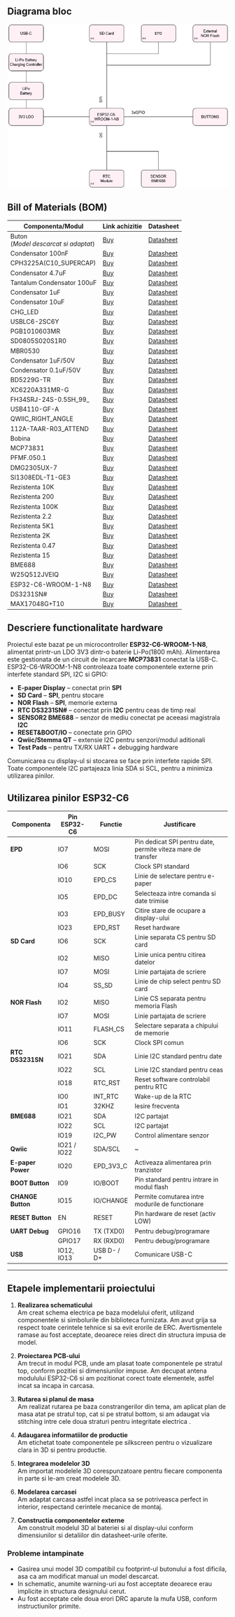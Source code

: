 ## Diagrama bloc

![Diagrama bloc](/Images/E-Reader.png)


##  Bill of Materials (BOM)

| Componenta/Modul                          | Link achizitie                                                                                                                                                                                                                                                                                       | Datasheet                                                                                                                                                             |
|-------------------------------------------|------------------------------------------------------------------------------------------------------------------------------------------------------------------------------------------------------------------------------------------------------------------------------------------------------|-----------------------------------------------------------------------------------------------------------------------------------------------------------------------|
| Buton<br/> (*Model descarcat si adaptat*) | [Buy](https://componentsearchengine.com/prices/TSP1C-RA?manufacturer=KNITTER-SWITCH)                                                                                                                                                                                                                 | [Datasheet](https://docs.rs-online.com/1fd0/0900766b80e2c247.pdf)                                                                                                     |
| Condensator 100nF                         | [Buy](https://ro.mouser.com/ProductDetail/KYOCERA-AVX/04026D104KAT2A?qs=LLG2yGGJ5NhILwMziGI8Xg%3D%3D)                                                                                                                                                                                                | [Datasheet](https://www.mouser.com/catalog/supplier/library/pdf/AVXSurfaceMountCeramic.pdf)                                                                           |
| CPH3225A(C10_SUPERCAP)                    | [Buy](https://ro.mouser.com/ProductDetail/Seiko-Semiconductors/CPH3225A?qs=3etwrb1wR%252BhUOph6lAO7eg%3D%3D)                                                                                                                                                                                         | [Datasheet](https://ro.mouser.com/datasheet/2/360/Seiko_Instruments_MicroBattery_E_20230330_2024Jan_-3561061.pdf)                                                     |
| Condensator 4.7uF                         | [Buy](https://ro.mouser.com/ProductDetail/KEMET/C0402C475M7PACTU?qs=SzIX745sIXFB9Q9KfZhc4g%3D%3D)                                                                                                                                                                                                    | [Datasheet](https://ro.mouser.com/datasheet/2/447/KEM_C1006_X5R_SMD-3316465.pdf)                                                                                      |
| Tantalum Condensator 100uF                | [Buy](https://ro.mouser.com/ProductDetail/KYOCERA-AVX/TAJW107M010RNJ?qs=Wtp%252Bf%2FAeVqIH8v1VxV%252B1Rg%3D%3D)                                                                                                                                                                                      | [Datasheet](https://ro.mouser.com/datasheet/2/40/TAJ-3165264.pdf)                                                                                                     |
| Condensator 1uF                           | [Buy](https://ro.mouser.com/ProductDetail/KYOCERA-AVX/04026D105KAT2A?qs=LLG2yGGJ5NgAzk5fb%252BnzGQ%3D%3D)                                                                                                                                                                                            | [Datasheet](https://ro.mouser.com/datasheet/2/40/cx5r_KGM-3223198.pdf)                                                                                                |
| Condensator 10uF                          | [Buy](https://www.digikey.com/en/products/detail/venkel/C0402X5R100-106MNP/12327194)                                                                                                                                                                                                                 | [Datasheet](https://venkelecd.com/partnumber/datasheet/C0402X5R100-106MNP)                                                                                            |
| CHG_LED                                   | [Buy](https://www.kingbrightusa.com/distyPNInv.asp?sltSearch=distyInv&match=1&txtPartNo=APHM1608ECT)                                                                                                                                                                                                 | [Datasheet](https://www.kingbrightusa.com/images/catalog/SPEC/APHM1608ECT.pdf)                                                                                        |
| USBLC6-2SC6Y                              | [Buy](https://ro.mouser.com/ProductDetail/STMicroelectronics/USBLC6-2SC6Y?qs=gNDSiZmRJS%2FOgDexvXkdow%3D%3D)                                                                                                                                                                                         | [Datasheet](https://ro.mouser.com/datasheet/2/389/usblc6_2sc6y-1852505.pdf)                                                                                           |
| PGB1010603MR                              | [Buy](https://ro.mouser.com/ProductDetail/Littelfuse/PGB1010603MR?qs=gu7KAQ731URLg4GSnNNN7Q%3D%3D)                                                                                                                                                                                                   | [Datasheet](https://www.littelfuse.com/assetdocs/pulseguard-esd-suppressors-pgb1-datasheet?assetguid=8a337998-d54d-466b-be4e-dc5bcd1f9321)                            |
| SD0805S020S1R0                            | [Buy](https://ro.mouser.com/ProductDetail/KYOCERA-AVX/SD0805S020S1R0?qs=jCA%252BPfw4LHbpkAoSnwrdjw%3D%3D)                                                                                                                                                                                            | [Datasheet](https://ro.mouser.com/datasheet/2/40/schottky-3165252.pdf)                                                                                                |
| MBR0530                                   | [Buy](https://ro.mouser.com/ProductDetail/onsemi/MBR0530T1G?qs=3JMERSakeboS%2FFOxJUMWeg%3D%3D)                                                                                                                                                                                                       | [Datasheet](https://www.onsemi.com/download/data-sheet/pdf/mbr0530t1-d.pdf)                                                                                           |
| Condensator 1uF/50V                       | [Buy](https://ro.mouser.com/ProductDetail/KYOCERA-AVX/06035D105MAT2A?qs=k4kUdCzLgS5%252BURKe1SOIeQ%3D%3D)                                                                                                                                                                                            | [Datasheet](https://ro.mouser.com/datasheet/2/40/cx5r_KGM-3223198.pdf)                                                                                                |
| Condensator 0.1uF/50V                     | [Buy](https://ro.mouser.com/ProductDetail/KYOCERA-AVX/04025C104JAT2A?qs=yqaQSyyJnNjAUYBPnTRwrw%3D%3D)                                                                                                                                                                                                | [Datasheet](https://ro.mouser.com/datasheet/2/40/AutoMLCC-2952695.pdf)                                                                                                |
| BD5229G-TR                                | [Buy](https://ro.mouser.com/ProductDetail/ROHM-Semiconductor/BD5229G-TR?qs=4kLU8WoGk0vvnhrrYwdszw%3D%3D)                                                                                                                                                                                             | [Datasheet](https://fscdn.rohm.com/en/products/databook/datasheet/ic/power/voltage_detector/bd52xxg-e.pdf)                                                            |
| XC6220A331MR-G                            | [Buy](https://ro.mouser.com/ProductDetail/Torex-Semiconductor/XC6220A331MR-G?qs=AsjdqWjXhJ8ZSWznL1J0gg%3D%3D)                                                                                                                                                                                        | [Datasheet](https://ro.mouser.com/datasheet/2/760/xc6220-3371556.pdf)                                                                                                 |
| FH34SRJ-24S-0.5SH_99_                     | [Buy](https://ro.mouser.com/ProductDetail/Hirose-Connector/FH34SRJ-24S-0.5SH99?qs=vcbW%252B4%252BSTIpKBl5ap9J8Fw%3D%3D)                                                                                                                                                                              | [Datasheet](https://ro.mouser.com/datasheet/2/185/FH34SRJ_24S_0_5SH_99__CL0580_1255_6_99_2DDrawing_0-1615044.pdf)                                                     |
| USB4110-GF-A                              | [Buy](https://ro.mouser.com/ProductDetail/GCT/USB4110-GF-A?qs=KUoIvG%2F9IlYiZvIXQjyJeA%3D%3D)                                                                                                                                                                                                        | [Datasheet](https://ro.mouser.com/datasheet/2/837/GCT_USB4110_Product_Drawing___20k_cycles-3455479.pdf)                                                               |
| QWIIC_RIGHT_ANGLE                         | [Buy](https://ro.mouser.com/ProductDetail/JST-Commercial/SM04B-SRSS-TBLFSN?qs=cdbOS8ANM9B3FdyA6cNU2A%3D%3D)                                                                                                                                                                                          | [Datasheet](https://ro.mouser.com/datasheet/2/564/eSR_SZ-3476820.pdf)                                                                                                 |
| 112A-TAAR-R03_ATTEND                      | [Buy](https://www.tme.eu/ro/details/mcc-sdmicro/conectori-pentru-cartele/attend/112a-taar-r03/?utm_source=google&utm_medium=cpc&utm_campaign=RUMUNIA%20%5BP%5D%5BDC%5D&gclsrc=aw.ds&gad_source=1&gclid=Cj0KCQjwhr6_BhD4ARIsAH1YdjAAB3boEl8CsGuWhO_BI6GGNh3SIUi2gO3ftspK5-ah9niT38KGMasaAnHZEALw_wcB) | [Datasheet](https://www.attend.com.tw/data/download/file/112A-TAAR-R03.pdf)                                                                                           |
| Bobina                                    | [Buy](https://ro.mouser.com/ProductDetail/Wurth-Elektronik/744043680?qs=PGXP4M47uW6VkZq%252BkzjrHA%3D%3D)                                                                                                                                                                                            | [Datasheet](https://www.we-online.com/components/products/datasheet/744043680.pdf)                                                                                    |
| MCP73831                                  | [Buy](https://ro.mouser.com/ProductDetail/Microchip-Technology/MCP73831T-2ATI-OT?qs=yUQqVecv4qsZbioEUu%252B83g%3D%3D)                                                                                                                                                                                | [Datasheet](https://ro.mouser.com/datasheet/2/268/MCP73831_Family_Data_Sheet_DS20001984H-3441711.pdf)                                                                 |
| PFMF.050.1                                | [Buy](https://ro.mouser.com/ProductDetail/Schurter/PFMF.050.2?qs=1auRipcfynCums5v1iucSA%3D%3D)                                                                                                                                                                                                       | [Datasheet](https://ro.mouser.com/datasheet/2/358/typ_PFMF-1275918.pdf)                                                                                               |
| DMG2305UX-7                               | [Buy](https://ro.mouser.com/ProductDetail/Diodes-Incorporated/DMG2305UX-7?qs=L1DZKBg7t5F%2FNBHrjfxC%252Bg%3D%3D)                                                                                                                                                                                     | [Datasheet](https://www.diodes.com/assets/Datasheets/DMG2305UX.pdf)                                                                                                   |
| SI1308EDL-T1-GE3                          | [Buy](https://ro.mouser.com/ProductDetail/Vishay-Semiconductors/SI1308EDL-T1-GE3?qs=bX1%252BNvsK%2FBramh9tgpOaEw%3D%3D)                                                                                                                                                                              | [Datasheet](https://www.vishay.com/docs/63399/si1308edl.pdf)                                                                                                          |
| Rezistenta 10K                            | [Buy](https://www.digikey.com/en/products/detail/venkel/CR0402-10W-102JT/12332774)                                                                                                                                                                                                                   | [Datasheet](https://data.venkel.com/documents/cr-series?_gl=1*2989pu*_ga*Nzc4NDIxNDY2LjE3NDM3NTUzNDM.*_ga_JRKGBZNVM8*MTc0Mzc1NTM0My4xLjAuMTc0Mzc1NTM0My42MC4wLjA.)    |
| Rezistenta 200                            | [Buy](https://ro.mouser.com/ProductDetail/Vishay-Beyschlag/MCS0402MD2000BE100?qs=3SvaY9RawMJNVte4F12%252BZQ%3D%3D)                                                                                                                                                                                   | [Datasheet](https://www.vishay.com/docs/28952/mcs0402at-mct0603at-mcu0805at-mca1206at.pdf)                                                                            |
| Rezistenta 100K                           | [Buy](https://www.digikey.com/en/products/detail/venkel/CR0402-16W-1003FT/12328296)                                                                                                                                                                                                                  | [Datasheet](https://octopart.com/datasheet/cr0402-16w-1003ft-venkel-16112934)                                                                                         |
| Rezistenta 2.2                            | [Buy](https://www.digikey.com/en/products/detail/venkel/TFCR0402-16W-C-1002BT/12331302)                                                                                                                                                                                                              | [Datasheet](https://data.venkel.com/documents/tfcr-series?_gl=1*1o1n72f*_ga*Nzc4NDIxNDY2LjE3NDM3NTUzNDM.*_ga_JRKGBZNVM8*MTc0Mzc1NTM0My4xLjEuMTc0Mzc1NjA4Mi4yMi4wLjA.) |
| Rezistenta 5K1                            | [Buy](https://ro.mouser.com/ProductDetail/YAGEO/RT0402BRD075K1L?qs=gY0y7AQI9SOxpEAvlEsiTQ%3D%3D)                                                                                                                                                                                                     | [Datasheet](https://ro.mouser.com/datasheet/2/447/PYu_RT_1_to_0_01_RoHS_L_15-3461507.pdf)                                                                             |
| Rezistenta 2K                             | [Buy](https://ro.mouser.com/ProductDetail/Bourns/CR0402AFX-2001GLF?qs=GedFDFLaBXEKjamDtfYtIQ%3D%3D)                                                                                                                                                                                                  | [Datasheet](https://ro.mouser.com/datasheet/2/54/cr_a-1858337.pdf)                                                                                                    |
| Rezistenta 0.47                           | [Buy](https://ro.mouser.com/ProductDetail/Vishay-Beyschlag/MMA02040C4707JB000?qs=YmMt7wOBEV42V6C1Rc7zpg%3D%3D)                                                                                                                                                                                       | [Datasheet](https://www.vishay.com/docs/28713/melfprof.pdf)                                                                                                           |
| Rezistenta 15                             | [Buy](https://ro.mouser.com/ProductDetail/YAGEO/RT0402FRE0715RL?qs=BXCcY9r%252B08DFFpLSkPOIqQ%3D%3D)                                                                                                                                                                                                 | [Datasheet](https://ro.mouser.com/datasheet/2/447/PYu_RT_1_to_0_01_RoHS_L_15-3461507.pdf)                                                                             |
| BME688                                    | [Buy](https://ro.mouser.com/ProductDetail/Bosch-Sensortec/BME688?qs=IS%252B4QmGtzzqQoVDscqwx3A%3D%3D)                                                                                                                                                                                                | [Datasheet](https://ro.mouser.com/datasheet/2/783/bst_bme688_fl000-2307034.pdf)                                                                                       |
| W25Q512JVEIQ                              | [Buy](https://ro.mouser.com/ProductDetail/Winbond/W25Q512JVEIQ?qs=l7cgNqFNU1jw6svr3at6tA%3D%3D)                                                                                                                                                                                                      | [Datasheet](https://ro.mouser.com/datasheet/2/949/Winbond_W25Q512JV_Datasheet-3240039.pdf)                                                                            |
| ESP32-C6-WROOM-1-N8                       | [Buy](https://ro.mouser.com/ProductDetail/Espressif-Systems/ESP32-C6-WROOM-1-N8?qs=8Wlm6%252BaMh8ST02Gmwp74cw%3D%3D)                                                                                                                                                                                 | [Datasheet](https://ro.mouser.com/datasheet/2/891/Espressif_ESP32_C6_WROOM_1__Datasheet_V0_1_PRELIMI-3239987.pdf)                                                     |
| DS3231SN#                                 | [Buy](https://ro.mouser.com/ProductDetail/Analog-Devices-Maxim-Integrated/DS3231SN?qs=1eQvB6Dk1vhUlr8%2FOrV0Fw%3D%3D)                                                                                                                                                                                | [Datasheet](https://ro.mouser.com/datasheet/2/609/DS3231-3421123.pdf)                                                                                                 |
| MAX17048G+T10                             | [Buy](https://ro.mouser.com/ProductDetail/Analog-Devices-Maxim-Integrated/MAX17048G%2bT10?qs=D7PJwyCwLAoGnnn8jEPRBQ%3D%3D)                                                                                                                                                                           | [Datasheet](https://ro.mouser.com/datasheet/2/609/MAX17048_MAX17049-3469099.pdf)                                                                                      |

##  Descriere functionalitate hardware

Proiectul este bazat pe un microcontroller **ESP32-C6-WROOM-1-N8**, alimentat printr-un LDO 3V3 dintr-o baterie Li-Po(1800 mAh). Alimentarea este gestionata de un circuit de incarcare **MCP73831** conectat la USB-C. ESP32-C6-WROOM-1-N8 controleaza toate componentele externe prin interfete standard SPI, I2C si GPIO:

- **E-paper Display** – conectat prin **SPI**
- **SD Card** – **SPI**, pentru stocare
- **NOR Flash** – **SPI**, memorie externa
- **RTC DS3231SN#** – conectat prin **I2C** pentru ceas de timp real
- **SENSOR2 BME688** – senzor de mediu conectat pe aceeasi magistrala **I2C**
- **RESET&BOOT/IO** – conectate prin GPIO
- **Qwiic/Stemma QT** – extensie I2C pentru senzori/modul aditionali
- **Test Pads** – pentru TX/RX UART + debugging hardware

Comunicarea cu display-ul si stocarea se face prin interfete rapide SPI. Toate componentele I2C partajeaza linia SDA si SCL, pentru a minimiza utilizarea pinilor.


##  Utilizarea pinilor ESP32-C6

| Componenta         | Pin ESP32-C6 | Functie     | Justificare                                                  |
|--------------------|--------------|-------------|--------------------------------------------------------------|
| **EPD**            | IO7          | MOSI        | Pin dedicat SPI pentru date, permite viteza mare de transfer |
|                    | IO6          | SCK         | Clock SPI standard                                           |
|                    | IO10         | EPD_CS      | Linie de selectare pentru e-paper                            |
|                    | IO5          | EPD_DC      | Selecteaza intre comanda si date trimise                     |
|                    | IO3          | EPD_BUSY    | Citire stare de ocupare a display-ului                       |
|                    | IO23         | EPD_RST     | Reset hardware                                               |
| **SD Card**        | IO6          | SCK         | Linie separata CS pentru SD card                             |
|                    | IO2          | MISO        | Linie unica pentru citirea datelor                           |
|                    | IO7          | MOSI        | Linie partajata de scriere                                   |
|                    | IO4          | SS_SD       | Linie de chip select pentru SD card                          |
| **NOR Flash**      | IO2          | MISO        | Linie CS separata pentru memoria Flash                       |
|                    | IO7          | MOSI        | Linie partajata de scriere                                   |
|                    | IO11         | FLASH_CS    | Selectare separata a chipului de memorie                     |
|                    | IO6          | SCK         | Clock SPI comun                                              |
| **RTC DS3231SN**   | IO21         | SDA         | Linie I2C standard pentru date                               |
|                    | IO22         | SCL         | Linie I2C standard pentru ceas                               |
|                    | IO18         | RTC_RST     | Reset software controlabil pentru RTC                        |
|                    | IO0          | INT_RTC     | Wake-up de la RTC                                            |
|                    | IO1          | 32KHZ       | Iesire frecventa                                             |
| **BME688**         | IO21         | SDA         | I2C partajat                                                 |
|                    | IO22         | SCL         | I2C partajat                                                 |
|                    | IO19         | I2C_PW      | Control alimentare senzor                                    |
| **Qwiic**          | IO21 / IO22  | SDA/SCL     | ~                                                            |
| **E-paper Power**  | IO20         | EPD_3V3_C   | Activeaza alimentarea prin tranzistor                        |
| **BOOT Button**    | IO9          | IO/BOOT     | Pin standard pentru intrare in modul flash                   |
| **CHANGE Button**  | IO15         | IO/CHANGE   | Permite comutarea intre modurile de functionare              |
| **RESET Button**   | EN           | RESET       | Pin hardware de reset (activ LOW)                            |
| **UART Debug**     | GPIO16       | TX (TXD0)   | Pentru debug/programare                                      |
|                    | GPIO17       | RX (RXD0)   | Pentru debug/programare                                      |
| **USB**            | IO12, IO13   | USB D- / D+ | Comunicare USB-C                                             |

---
## Etapele implementarii proiectului

1. **Realizarea schematicului**  
   Am creat schema electrica pe baza modelului oferit, utilizand componentele si simbolurile din biblioteca furnizata. Am avut grija sa respect toate cerintele tehnice si sa evit erorile de ERC. Avertismentele ramase au fost acceptate, deoarece reies direct din structura impusa de model.

2. **Proiectarea PCB-ului**  
   Am trecut in modul PCB, unde am plasat toate componentele pe stratul top, conform pozitiei si dimensiunilor impuse. Am decupat antena modulului ESP32-C6 si am pozitionat corect toate elementele, astfel incat sa incapa in carcasa.

3. **Rutarea si planul de masa**  
   Am realizat rutarea pe baza constrangerilor din tema, am aplicat plan de masa atat pe stratul top, cat si pe stratul bottom, si am adaugat via stitching intre cele doua straturi pentru integritate electrica .

4. **Adaugarea informatiilor de productie**  
   Am etichetat toate componentele pe silkscreen pentru o vizualizare clara in 3D si pentru productie.

5. **Integrarea modelelor 3D**  
   Am importat modelele 3D corespunzatoare pentru fiecare componenta in parte si le-am creat modelele 3D.

6. **Modelarea carcasei**  
   Am adaptat carcasa astfel incat placa sa se potriveasca perfect in interior, respectand cerintele mecanice de montaj.

7. **Constructia componentelor externe**  
   Am construit modelul 3D al bateriei si al display-ului conform dimensiunilor si detaliilor din datasheet-urile oferite.

###  Probleme intampinate

- Gasirea unui model 3D compatibil cu footprint-ul butonului a fost dificila, asa ca am modificat manual un model descarcat.
- In schematic, anumite warning-uri au fost acceptate deoarece erau implicite in structura designului cerut.
- Au fost acceptate cele doua erori DRC aparute la mufa USB, conform instructiunilor primite.
